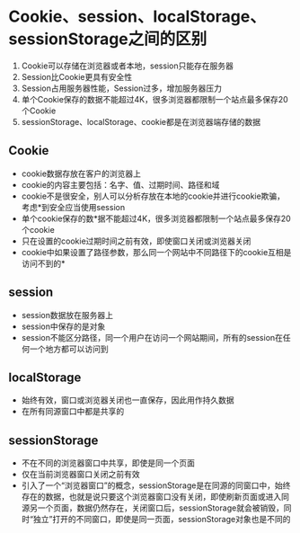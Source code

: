 # Cookie、session、localStorage、sessionStorage之间的区别

1. Cookie可以存储在浏览器或者本地，session只能存在服务器
2. Session比Cookie更具有安全性
3. Session占用服务器性能，Session过多，增加服务器压力
4. 单个Cookie保存的数据不能超过4K，很多浏览器都限制一个站点最多保存20个Cookie
5. sessionStorage、localStorage、cookie都是在浏览器端存储的数据

## Cookie

- cookie数据存放在客户的浏览器上
- cookie的内容主要包括：名字、值、过期时间、路径和域
- cookie不是很安全，别人可以分析存放在本地的cookie并进行cookie欺骗，考虑*到安全应当使用session 
- 单个cookie保存的数*据不能超过4K，很多浏览器都限制一个站点最多保存20个cookie 
- 只在设置的cookie过期时间之前有效，即使窗口关闭或浏览器关闭 
- cookie中如果设置了路径参数，那么同一个网站中不同路径下的cookie互相是访问不到的*

## session

- session数据放在服务器上 
- session中保存的是对象
- session不能区分路径，同一个用户在访问一个网站期间，所有的session在任何一个地方都可以访问到

## localStorage

- 始终有效，窗口或浏览器关闭也一直保存，因此用作持久数据
- 在所有同源窗口中都是共享的

## sessionStorage

- 不在不同的浏览器窗口中共享，即使是同一个页面
- 仅在当前浏览器窗口关闭之前有效
- 引入了一个“浏览器窗口”的概念，sessionStorage是在同源的同窗口中，始终存在的数据，也就是说只要这个浏览器窗口没有关闭，即使刷新页面或进入同源另一个页面，数据仍然存在，关闭窗口后，sessionStorage就会被销毁，同时“独立”打开的不同窗口，即使是同一页面，sessionStorage对象也是不同的